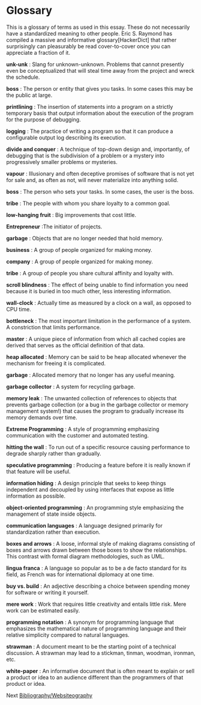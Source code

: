 # Glossary

This is a glossary of terms as used in this essay. These do not necessarily have a standardized meaning to other people. Eric S. Raymond has compiled a massive and informative glossary[HackerDict] that rather surprisingly can pleasurably be read cover-to-cover once you can appreciate a fraction of it.

**unk-unk**
: Slang for unknown-unknown. Problems that cannot presently even be conceptualized that will steal time away from the project and wreck the schedule.

**boss** 
: The person or entity that gives you tasks. In some cases this may be the public at large.

**printlining**
: The insertion of statements into a program on a strictly temporary basis that output information about the execution of the program for the purpose of debugging.

**logging**
: The practice of writing a program so that it can produce a configurable output log describing its execution.

**divide and conquer**
: A technique of top-down design and, importantly, of debugging that is the subdivision of a problem or a mystery into progressively smaller problems or mysteries.

**vapour**
: Illusionary and often deceptive promises of software that is not yet for sale and, as often as not, will never materialize into anything solid.

**boss**
: The person who sets your tasks. In some cases, the user is the boss.

**tribe**
: The people with whom you share loyalty to a common goal.

**low-hanging fruit**
: Big improvements that cost little.

**Entrepreneur**
:The initiator of projects.

**garbage**
: Objects that are no longer needed that hold memory.

**business**
: A group of people organized for making money.

**company**
: A group of people organized for making money.

**tribe**
: A group of people you share cultural affinity and loyalty with.

**scroll blindness**
: The effect of being unable to find information you need because it is buried in too much other, less interesting information.

**wall-clock**
: Actually time as measured by a clock on a wall, as opposed to CPU time.

**bottleneck**
: The most important limitation in the performance of a system. A constriction that limits performance.

**master**
: A unique piece of information from which all cached copies are derived that serves as the official definition of that data.

**heap allocated**
: Memory can be said to be heap allocated whenever the mechanism for freeing it is complicated.

**garbage**
: Allocated memory that no longer has any useful meaning.

**garbage collector**
: A system for recycling garbage.

**memory leak**
: The unwanted collection of references to objects that prevents garbage collection (or a bug in the garbage collector or memory management system!) that causes the program to gradually increase its memory demands over time.

**Extreme Programming**
: A style of programming emphasizing communication with the customer and automated testing.

**hitting the wall**
: To run out of a specific resource causing performance to degrade sharply rather than gradually.

**speculative programming**
: Producing a feature before it is really known if that feature will be useful.

**information hiding**
: A design principle that seeks to keep things independent and decoupled by using interfaces that expose as little information as possible.

**object-oriented programming**
: An programming style emphasizing the management of state inside objects.

**communication languages**
: A language designed primarily for standardization rather than execution.

**boxes and arrows**
: A loose, informal style of making diagrams consisting of boxes and arrows drawn between those boxes to show the relationships. This contrast with formal diagram methodologies, such as UML.

**lingua franca**
: A language so popular as to be a de facto standard for its field, as French was for international diplomacy at one time.

**buy vs. build**
: An adjective describing a choice between spending money for software or writing it yourself.

**mere work**
: Work that requires little creativity and entails little risk. Mere work can be estimated easily.

**programming notation**
: A synonym for programming language that emphasizes the mathematical nature of programming language and their relative simplicity compared to natural languages.

**strawman**
: A document meant to be the starting point of a technical discussion. A strawman may lead to a stickman, tinman, woodman, ironman, etc.

**white-paper**
: An informative document that is often meant to explain or sell a product or idea to an audience different than the programmers of that product or idea.

Next [Bibliography/Websiteography](5-Bibliography.md)
